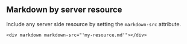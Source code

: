 ## Markdown by server resource

Include any server side resource by setting the `markdown-src` attribute.

```
<div markdown markdown-src="'my-resource.md'"></div>
```